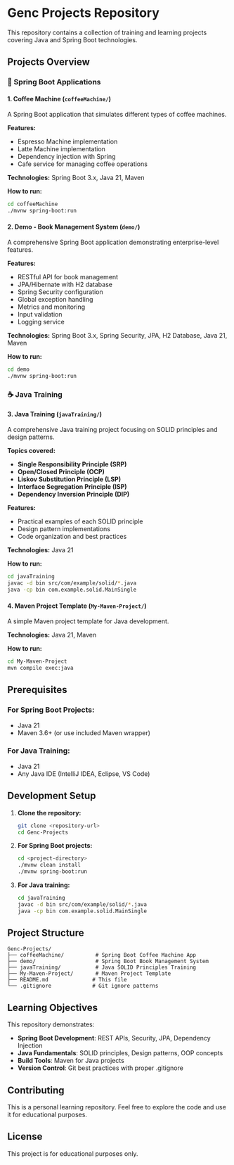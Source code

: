# Genc Projects Repository

This repository contains a collection of training and learning projects covering Java and Spring Boot technologies.

## Projects Overview

### 🚀 Spring Boot Applications

#### 1. Coffee Machine (`coffeeMachine/`)
A Spring Boot application that simulates different types of coffee machines.

**Features:**
- Espresso Machine implementation
- Latte Machine implementation
- Dependency injection with Spring
- Cafe service for managing coffee operations

**Technologies:** Spring Boot 3.x, Java 21, Maven

**How to run:**
```bash
cd coffeeMachine
./mvnw spring-boot:run
```

#### 2. Demo - Book Management System (`demo/`)
A comprehensive Spring Boot application demonstrating enterprise-level features.

**Features:**
- RESTful API for book management
- JPA/Hibernate with H2 database
- Spring Security configuration
- Global exception handling
- Metrics and monitoring
- Input validation
- Logging service

**Technologies:** Spring Boot 3.x, Spring Security, JPA, H2 Database, Java 21, Maven

**How to run:**
```bash
cd demo
./mvnw spring-boot:run
```

### ☕ Java Training

#### 3. Java Training (`javaTraining/`)
A comprehensive Java training project focusing on SOLID principles and design patterns.

**Topics covered:**
- **Single Responsibility Principle (SRP)**
- **Open/Closed Principle (OCP)**
- **Liskov Substitution Principle (LSP)**
- **Interface Segregation Principle (ISP)**
- **Dependency Inversion Principle (DIP)**

**Features:**
- Practical examples of each SOLID principle
- Design pattern implementations
- Code organization and best practices

**Technologies:** Java 21

**How to run:**
```bash
cd javaTraining
javac -d bin src/com/example/solid/*.java
java -cp bin com.example.solid.MainSingle
```

#### 4. Maven Project Template (`My-Maven-Project/`)
A simple Maven project template for Java development.

**Technologies:** Java 21, Maven

**How to run:**
```bash
cd My-Maven-Project
mvn compile exec:java
```

## Prerequisites

### For Spring Boot Projects:
- Java 21
- Maven 3.6+ (or use included Maven wrapper)

### For Java Training:
- Java 21
- Any Java IDE (IntelliJ IDEA, Eclipse, VS Code)

## Development Setup

1. **Clone the repository:**
   ```bash
   git clone <repository-url>
   cd Genc-Projects
   ```

2. **For Spring Boot projects:**
   ```bash
   cd <project-directory>
   ./mvnw clean install
   ./mvnw spring-boot:run
   ```

3. **For Java training:**
   ```bash
   cd javaTraining
   javac -d bin src/com/example/solid/*.java
   java -cp bin com.example.solid.MainSingle
   ```

## Project Structure

```
Genc-Projects/
├── coffeeMachine/          # Spring Boot Coffee Machine App
├── demo/                   # Spring Boot Book Management System
├── javaTraining/           # Java SOLID Principles Training
├── My-Maven-Project/       # Maven Project Template
├── README.md              # This file
└── .gitignore             # Git ignore patterns
```

## Learning Objectives

This repository demonstrates:
- **Spring Boot Development**: REST APIs, Security, JPA, Dependency Injection
- **Java Fundamentals**: SOLID principles, Design patterns, OOP concepts
- **Build Tools**: Maven for Java projects
- **Version Control**: Git best practices with proper .gitignore

## Contributing

This is a personal learning repository. Feel free to explore the code and use it for educational purposes.

## License

This project is for educational purposes only.
